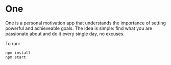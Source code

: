 # One

One is a personal motivation app that understands the importance of setting powerful and achieveable goals. The idea is simple: find what you are passionate about and do it every single day, no excuses.


To run:
```
npm install
npm start
```